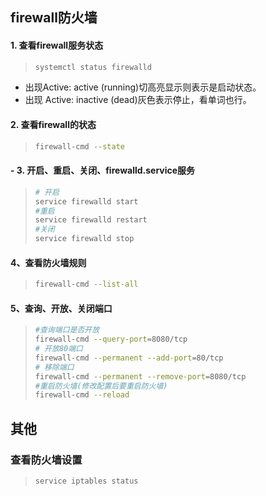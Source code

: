 ## firewall防火墙

#### 1. 查看firewall服务状态

> ```bash
> systemctl status firewalld
> ```

- 出现Active: active (running)切高亮显示则表示是启动状态。
- 出现 Active: inactive (dead)灰色表示停止，看单词也行。

#### 2. 查看firewall的状态

>```bash
> firewall-cmd --state
>```
#### - 3. 开启、重启、关闭、firewalld.service服务

>```bash
># 开启
>service firewalld start
>#重启
>service firewalld restart
>#关闭
>service firewalld stop
>```

#### 4、查看防火墙规则

> ```bash
> firewall-cmd --list-all
> ```

#### 5、查询、开放、关闭端口
>```bash
>#查询端口是否开放
>firewall-cmd --query-port=8080/tcp
># 开放80端口
>firewall-cmd --permanent --add-port=80/tcp
># 移除端口
>firewall-cmd --permanent --remove-port=8080/tcp
>#重启防火墙(修改配置后要重启防火墙)
>firewall-cmd --reload
>```



 ## 其他

### 查看防火墙设置

> ```bash
> service iptables status
> ```


